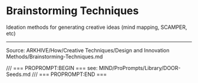 # Brainstorming Techniques

Ideation methods for generating creative ideas (mind mapping, SCAMPER, etc)

---
Source: ARKHIVE/How/Creative Techniques/Design and Innovation Methods/Brainstorming-Techniques.md

/// === PROPROMPT:BEGIN ===
see: MIND/ProPrompts/Library/DOOR-Seeds.md
/// === PROPROMPT:END ===
